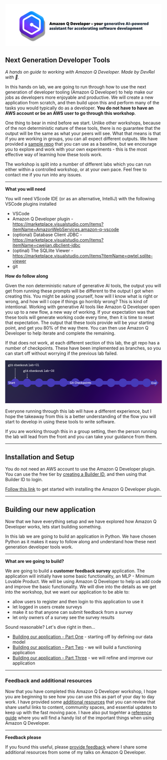 ![Amazon Q Developer header](images/q-vscode-header.png)

## Next Generation Developer Tools

*A hands on guide to working with Amazon Q Developer. Made by DevRel with 💖.*

In this hands on lab, we are going to run through how to use the next generation of developer tooling (Amazon Q Developer) to help make our jobs as developers more enjoyable and productive. We will create a new application from scratch, and then build upon this and perform many of the tasks you would typically do as a developer. **You do not have to have an AWS account or be an AWS user to go through this workshop**.

One thing to bear in mind before we start. Unlike other workshops, because of the non deterministic nature of these tools, there is no guarantee that the output will be the same as what your peers will see. What that means is that if you are working in groups, you can all expect different outputs. We have provided a [sample repo](https://github.com/094459/q-developer-workshop-demo-code) that you can use as a baseline, but we encourage you to explore and work with your own experiments - this is the most effective way of learning how these tools work.
 
The workshop is split into a number of different labs which you can run either within a controlled workshop, or at your own pace. Feel free to contact me if you run into any issues.

---

**What you will need**

You will need VScode IDE (or as an alternative, IntelliJ) with the following VSCode plugins installed

* VSCode
* Amazon Q Developer plugin - https://marketplace.visualstudio.com/items?itemName=AmazonWebServices.amazon-q-vscode 
* (optional) Database Client JDBC - https://marketplace.visualstudio.com/items?itemName=cweijan.dbclient-jdbc
* (optinal) The SQLlite Viewer - https://marketplace.visualstudio.com/items?itemName=qwtel.sqlite-viewer
* git

**How do follow along**

Given the non deterministic nature of generative AI tools, the output you will get from running these prompts will be different to the output I got when creating this. You might be asking yourself, how will I know what is right or wrong, and how will I cope if things go horribly wrong? This is kind of intentional. Working with generative AI tools like Amazon Q Developer open you up to a new flow, a new way of working. If your expectation was that these tools will generate working code every time, then it is time to reset that expectation. The output that these tools provide will be your starting point, and get you 80% of the way there. You can then use Amazon Q Developer to help iterate and complete the remaining. 

If that does not work, at each different section of this lab, the git repo has a number of checkpoints. These have been implemented as branches, so you can start off without worrying if the previous lab failed.

![workshop-branches](/images/q-workshop-checkpoints.png)

Everyone running through this lab will have a different experience, but I hope the takeaway from this is a better understanding of the flow you will start to develop in using these tools to write software.

If you are working through this in a group setting, then the person running the lab will lead from the front and you can take your guidance from them.

---

## Installation and Setup

You do not need an AWS account to use the Amazon Q Developer plugin. You can use the free tier by [creating a Builder ID](https://aws-oss.beachgeek.co.uk/44y), and then using that Builder ID to login.

[Follow this link](workshop/setup.md) to get started with installing the Amazon Q Developer plugin.

---

## Building our new application

Now that we have everything setup and we have explored how Amazon Q Developer works, lets start building something.

In this lab we are going to build an application in Python. We have chosen Python as it makes it easy to follow along and understand how these next generation developer tools work. 

---

**What are we going to build?**

We are going to build a **customer feedback survey** application. The application will initially have some basic functionality, an MLP - Minimum Lovable Product. We will be using Amazon Q Developer to help us add code and improve the basic functionality. We will dive into the details as we get into the workshop, but we want our application to be able to:

* allow users to register and then login to this application to use it
* let logged in users create surveys
* make it so that anyone can submit feedback from a survey
* let only owners of a survey see the survey results

Sound reasonable? Let's dive right in then...

* [Building our application - Part One](workshop/building-our-app-part-1.md) - starting off by defining our data model
* [Building our application - Part Two](workshop/building-our-app-part-2.md) - we will build a functioning application 
* [Building our application - Part Three](workshop/building-our-app-part-3.md) - we will refine and improve our application

---

### Feedback and additional resources

Now that you have completed this Amazon Q Developer workshop, I hope you are beginning to see how you can use this as part of your day to day work. I have provided some [additional resources](workshop/resources.md) that you can review that share useful links to content, community spaces, and essential updates to keep up with the fast moving pace. I have also put togehter a [reference guide](workshop/reference.md) where you will find a handy list of the important things when using Amazon Q Developer.

---

**Feedback please**

If you found this useful, please [provide feedback](https://pulse.aws/survey/1DM5TAZU) where I share some additional resources from some of my talks on Amazon Q Developer.
